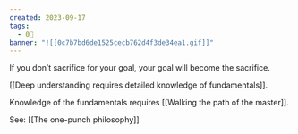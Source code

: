 ```yaml
---
created: 2023-09-17
tags:
  - 0🌲
banner: "![[0c7b7bd6de1525cecb762d4f3de34ea1.gif]]"
---
```

If you don’t sacrifice for your goal, your goal will become the sacrifice.

[[Deep understanding requires detailed knowledge of fundamentals]].

Knowledge of the fundamentals requires [[Walking the path of the master]].

See: [[The one-punch philosophy]]